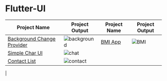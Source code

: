 # Flutter-UI

| Project  Name  | Project Output | Project  Name  | Project Output |
| ------------- | ------------- | ------------- | ------------- |
| [Background Change Provider](https://github.com/SimantoTareq/Flutter-UI/tree/main/background_chnage_provider)  | ![background](https://user-images.githubusercontent.com/40123885/222338045-bf7a00fa-8355-4c3f-8793-c20444610053.gif)|[BMI App](https://github.com/SimantoTareq/Flutter-UI/tree/main/bmi_app)|![BMI](https://user-images.githubusercontent.com/40123885/222338891-4ce60cd3-f383-4726-ac8f-7842bbdb4825.gif)|
| [Simple Char UI](https://github.com/SimantoTareq/Flutter-UI/tree/main/chat_ui)  |  ![chat](https://user-images.githubusercontent.com/40123885/222339672-24b20c31-8fdf-465a-b983-eb3f4033be0c.gif)
| [Contact List](https://github.com/SimantoTareq/Flutter-UI/tree/main/contact_list) |![contact](https://user-images.githubusercontent.com/40123885/222340307-6249e90c-3eea-4a46-a42c-3955f6b690f2.gif)
 |
